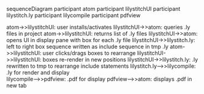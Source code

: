 sequenceDiagram
  participant atom
  participant lilystitchUI
  participant lilystitch.ly
  participant lilycompile
  participant pdfview

  atom->>lilystitchUI: user installs/activates
  lilystitchUI->>atom: queries .ly files in project
  atom->>lilystitchUI: returns list of .ly files
  lilystitchUI->>atom: opens UI in display pane with box for each .ly file
  lilystitchUI->>lilystitch.ly: left to right box sequence written as include sequence in tmp .ly
  atom->>lilystitchUI: user clicks/drags boxes to rearrange
  lilystitchUI->>lilystitchUI: boxes re-render in new positions
  lilystitchUI->>lilystitch.ly: .ly rewritten to tmp to rearrange include statements
  lilystitch.ly-->>lilycompile: .ly for render and display  
  lilycompile-->>pdfview: .pdf for display
  pdfview-->>atom: displays .pdf in new tab
